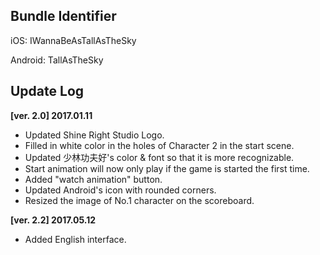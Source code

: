 ## Bundle Identifier
iOS: IWannaBeAsTallAsTheSky

Android: TallAsTheSky

## Update Log
**[ver. 2.0] 2017.01.11**

* Updated Shine Right Studio Logo.
* Filled in white color in the holes of Character 2 in the start scene.
* Updated 少林功夫好's color & font so that it is more recognizable.
* Start animation will now only play if the game is started the first time.
* Added "watch animation" button.
* Updated Android's icon with rounded corners.
* Resized the image of No.1 character on the scoreboard.

**[ver. 2.2] 2017.05.12**

* Added English interface.
